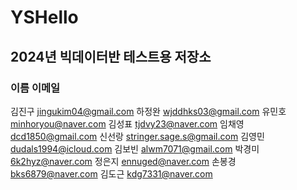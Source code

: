 # YSHello

## 2024년 빅데이터반 테스트용 저장소

### 이름 이메일
김진구	jingukim04@gmail.com
하정완	wjddhks03@gmail.com
유민호	minhoryou@naver.com
김성표	tjdvy23@naver.com
임채영 dcd1850@gmail.com
신선랑 stringer.sage.s@gmail.com
김영민 dudals1994@icloud.com
김보빈	alwm7071@gmail.com
박경미	6k2hyz@naver.com
정은지 ennuged@naver.com
손봉경	bks6879@naver.com
김도근 kdg7331@naver.com